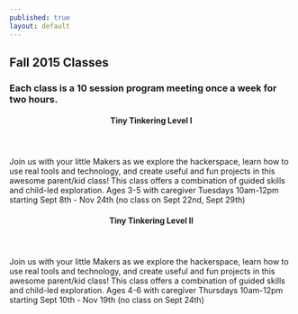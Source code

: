 ```yaml
---
published: true
layout: default
---
```


## Fall 2015 Classes

### Each class is a 10 session program meeting once a week for two hours.

<div class='row'>

<div class='6u'>
<section class='article-list box'>
<article class='box excerpt'>
<header>
<h4>Tiny Tinkering Level I</h4>
</header>
Join us with your little Makers as we explore the hackerspace, learn how to use real tools and
technology, and create useful and fun projects in this awesome parent/kid class! This class offers a 
combination of guided skills and child-led exploration.
Ages 3-5 with caregiver
<span class='date'>Tuesdays 10am-12pm</span>
starting Sept 8th - Nov 24th (no class on Sept 22nd, Sept 29th)
</article>

</section>
</div>
<div class='6u'>
<section class='article-list box'>
<article class='box excerpt'>
<header>
<h4>Tiny Tinkering Level II</h4>
</header>
Join us with your little Makers as we explore the hackerspace, learn how to use real tools and
technology, and create useful and fun projects in this awesome parent/kid class! This class offers a 
combination of guided skills and child-led exploration.
Ages 4-6 with caregiver
<span class='date'>Thursdays 10am-12pm</span>
starting Sept 10th - Nov 19th (no class on Sept 24th)
</article>

</section>
</div>

</div>

